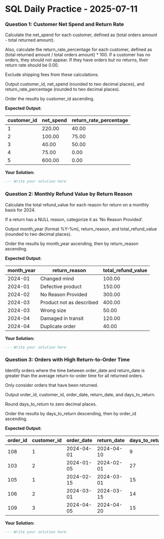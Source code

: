 # SQL Daily Practice - 2025-07-11

### Question 1: Customer Net Spend and Return Rate

Calculate the net_spend for each customer, defined as (total orders amount - total returned amount).

Also, calculate the return_rate_percentage for each customer, defined as (total returned amount / total orders amount) * 100. If a customer has no orders, they should not appear. If they have orders but no returns, their return rate should be 0.00.

Exclude shipping fees from these calculations.

Output customer_id, net_spend (rounded to two decimal places), and return_rate_percentage (rounded to two decimal places).

Order the results by customer_id ascending.

**Expected Output:**

| **customer_id** | **net_spend** | **return_rate_percentage** |
| --------------------- | ------------------- | -------------------------------- |
| 1                     | 220.00              | 40.00                            |
| 2                     | 100.00              | 75.00                            |
| 3                     | 40.00               | 50.00                            |
| 4                     | 75.00               | 0.00                             |
| 5                     | 600.00              | 0.00                             |

**Your Solution:**

```sql
--- Write your solution here

```

### Question 2: Monthly Refund Value by Return Reason

Calculate the total refund_value for each reason for return on a monthly basis for 2024.

If a return has a NULL reason, categorize it as 'No Reason Provided'.

Output month_year (format %Y-%m), return_reason, and total_refund_value (rounded to two decimal places).

Order the results by month_year ascending, then by return_reason ascending.

**Expected Output:**

| **month_year** | **return_reason**  | **total_refund_value** |
| -------------------- | ------------------------ | ---------------------------- |
| 2024-01              | Changed mind             | 100.00                       |
| 2024-01              | Defective product        | 150.00                       |
| 2024-02              | No Reason Provided       | 300.00                       |
| 2024-03              | Product not as described | 400.00                       |
| 2024-03              | Wrong size               | 50.00                        |
| 2024-04              | Damaged in transit       | 120.00                       |
| 2024-04              | Duplicate order          | 40.00                        |

**Your Solution:**

```sql
--- Write your solution here

```

### Question 3: Orders with High Return-to-Order Time

Identify orders where the time between order_date and return_date is greater than the average return-to-order time for all returned orders.

Only consider orders that have been returned.

Output order_id, customer_id, order_date, return_date, and days_to_return.

Round days_to_return to zero decimal places.

Order the results by days_to_return descending, then by order_id ascending.

**Expected Output:**

| **order_id** | **customer_id** | **order_date** | **return_date** | **days_to_return** |
| ------------------ | --------------------- | -------------------- | --------------------- | ------------------------ |
| 108                | 1                     | 2024-04-01           | 2024-04-10            | 9                        |
| 103                | 2                     | 2024-01-05           | 2024-02-01            | 27                       |
| 105                | 1                     | 2024-02-15           | 2024-03-01            | 15                       |
| 106                | 2                     | 2024-03-01           | 2024-03-15            | 14                       |
| 109                | 3                     | 2024-04-05           | 2024-04-20            | 15                       |

**Your Solution:**

```sql
--- Write your solution here

```
